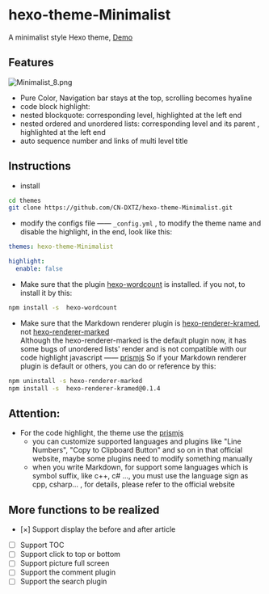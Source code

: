 # hexo-theme-Minimalist
A minimalist style Hexo theme, [Demo](http://cn-dxtz.github.io/)

## Features
![Minimalist_8.png](https://cdn.jsdelivr.net/gh/CN-DXTZ/Blog-Img-Bed/PicGo/Minimalist_8.png)
- Pure Color, Navigation bar stays at the top, scrolling becomes hyaline
- code block highlight:
- nested blockquote: corresponding level, highlighted at the left end
- nested ordered and unordered lists: corresponding level and its parent , highlighted at the left end
- auto sequence number and links of multi level title

## Instructions
- install

```bash
cd themes
git clone https://github.com/CN-DXTZ/hexo-theme-Minimalist.git
```

- modify the configs file —— `_config.yml` ,  to modify the theme name and disable the highlight, in the end, look like this:

```yaml
themes: hexo-theme-Minimalist

highlight:
  enable: false
```

- Make sure that the plugin [hexo-wordcount](https://github.com/willin/hexo-wordcount) is installed.
  if you not, to install it by this:

```bash
npm install -s  hexo-wordcount
```

- Make sure that the Markdown renderer plugin is [hexo-renderer-kramed](https://github.com/sun11/hexo-renderer-kramed), not [hexo-renderer-marked](https://github.com/hexojs/hexo-renderer-marked)  
  Although the hexo-renderer-marked is the default plugin now, it has some bugs of unordered lists' render and is not compatible with our code highlight javascript —— [prismjs](https://prismjs.com/)
  So if your Markdown renderer plugin is default or others, you can do or reference by this:

```bash
npm uninstall -s hexo-renderer-marked
npm install -s  hexo-renderer-kramed@0.1.4
```

## Attention:
- For the code highlight, the theme use the [prismjs](https://prismjs.com/)
  - you can customize supported languages and plugins like "Line Numbers", "Copy to Clipboard Button" and so on in that official website, maybe some plugins need to modify something manually
  - when you write Markdown, for support some languages which is symbol suffix, like c++, c# ..., you must use the language sign as cpp, csharp... , for details, please refer to the official website

## More functions to be realized
- [×] Support display the before and after article
- [ ] Support TOC
- [ ] Support click to top or bottom
- [ ] Support picture full screen
- [ ] Support the comment plugin
- [ ] Support the search plugin